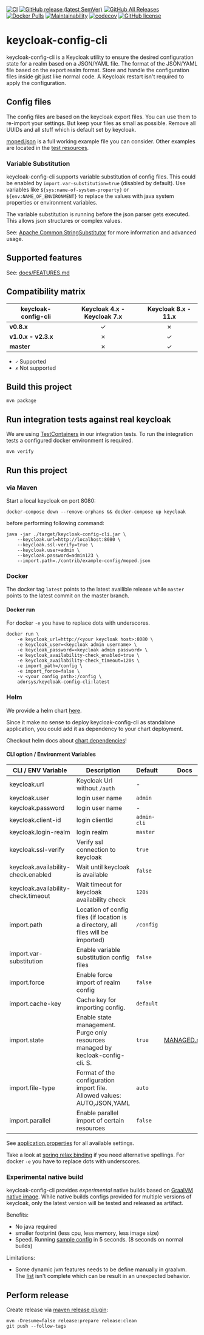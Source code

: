 [![CI](https://github.com/adorsys/keycloak-config-cli/workflows/CI/badge.svg)](https://github.com/adorsys/keycloak-config-cli/actions?query=workflow%3ACI)
[![GitHub release (latest SemVer)](https://img.shields.io/github/v/release/adorsys/keycloak-config-cli?logo=github&sort=semver)](https://github.com/adorsys/keycloak-config-cli/releases/latest)
[![GitHub All Releases](https://img.shields.io/github/downloads/adorsys/keycloak-config-cli/total?logo=github)](https://github.com/adorsys/keycloak-config-cli/releases)
[![Docker Pulls](https://img.shields.io/docker/pulls/adorsys/keycloak-config-cli?logo=docker)](https://hub.docker.com/r/adorsys/keycloak-config-cli)
[![Maintainability](https://api.codeclimate.com/v1/badges/bd89704bfacbe1fcd215/maintainability)](https://codeclimate.com/github/adorsys/keycloak-config-cli/maintainability) [![codecov](https://codecov.io/gh/adorsys/keycloak-config-cli/branch/master/graph/badge.svg)](https://codecov.io/gh/adorsys/keycloak-config-cli)
[![GitHub license](https://img.shields.io/github/license/adorsys/keycloak-config-cli)](https://github.com/adorsys/keycloak-config-cli/blob/master/LICENSE.txt)

# keycloak-config-cli

keycloak-config-cli is a Keycloak utility to ensure the desired configuration state for a realm based on a JSON/YAML file. The format of the JSON/YAML file based on the export realm format. Store and handle the configuration files inside git just like normal code. A Keycloak restart isn't required to apply the configuration.

## Config files

The config files are based on the keycloak export files. You can use them to re-import your settings.
But keep your files as small as possible. Remove all UUIDs and all stuff which is default set by keycloak.

[moped.json](./contrib/example-config/moped.json) is a full working example file you can consider.
Other examples are located in the [test resources](./src/test/resources/import-files).

### Variable Substitution

keycloak-config-cli supports variable substitution of config files. This could be enabled by `import.var-substitution=true` (disabled by default).
Use variables like `${sys:name-of-system-property}` or `${env:NAME_OF_ENVIRONMENT}` to replace the values with java system properties or environment variables.

The variable substitution is running before the json parser gets executed. This allows json structures or complex values.

See: [Apache Common StringSubstitutor](https://commons.apache.org/proper/commons-text/apidocs/org/apache/commons/text/StringSubstitutor.html) for more information and advanced usage.

## Supported features

See: [docs/FEATURES.md](./docs/FEATURES.md)

## Compatibility matrix

| keycloak-config-cli | **Keycloak 4.x - Keycloak 7.x** | **Keycloak 8.x - 11.x** |
| ------------------- | :-----------------------------: | :---------------------: |
| **v0.8.x**          |                ✓                |            ✗            |
| **v1.0.x - v2.3.x** |                ✗                |            ✓            |
| **master**          |                ✗                |            ✓            |

- `✓` Supported
- `✗` Not supported

## Build this project

```shell script
mvn package
```

## Run integration tests against real keycloak

We are using [TestContainers](https://www.testcontainers.org/) in our integration tests.
To run the integration tests a configured docker environment is required.

```shell script
mvn verify
```

## Run this project

### via Maven

Start a local keycloak on port 8080:

```shell script
docker-compose down --remove-orphans && docker-compose up keycloak
```

before performing following command:

```shell script
java -jar ./target/keycloak-config-cli.jar \
    --keycloak.url=http://localhost:8080 \
    --keycloak.ssl-verify=true \
    --keycloak.user=admin \
    --keycloak.password=admin123 \
    --import.path=./contrib/example-config/moped.json
```

### Docker

The docker tag `latest` points to the latest availible release while `master` points to the latest commit on the master branch.

#### Docker run

For docker `-e` you have to replace dots with underscores.

```shell script
docker run \
    -e keycloak_url=http://<your keycloak host>:8080 \
    -e keycloak_user=<keycloak admin username> \
    -e keycloak_password=<keycloak admin password> \
    -e keycloak_availability-check_enabled=true \
    -e keycloak_availability-check_timeout=120s \
    -e import_path=/config \
    -e import_force=false \
    -v <your config path>:/config \
    adorsys/keycloak-config-cli:latest
```

### Helm

We provide a helm chart [here](./contrib/charts/keycloak-config-cli).

Since it make no sense to deploy keycloak-config-cli as standalone application, you could
add it as dependency to your chart deployment.

Checkout helm docs about [chart dependencies](https://helm.sh/docs/topics/charts/#chart-dependencies)!

#### CLI option / Environment Variables

| CLI / ENV Variable                  | Description                                                                       | Default     | Docs |
| ----------------------------------- | --------------------------------------------------------------------------------- | ----------- |------|
| keycloak.url                        | Keycloak Url without `/auth`                                                      | -           |      |
| keycloak.user                       | login user name                                                                   | `admin`     |      |
| keycloak.password                   | login user name                                                                   | -           |      |
| keycloak.client-id                  | login clientId                                                                    | `admin-cli` |      |
| keycloak.login-realm                | login realm                                                                       | `master`    |      |
| keycloak.ssl-verify                 | Verify ssl connection to keycloak                                                 | `true`      |      |
| keycloak.availability-check.enabled | Wait until keycloak is available                                                  | `false`     |      |
| keycloak.availability-check.timeout | Wait timeout for keycloak availability check                                      | `120s`      |      |
| import.path                         | Location of config files (if location is a directory, all files will be imported) | `/config`   |      |
| import.var-substitution             | Enable variable substitution config files                                         | `false`     |      |
| import.force                        | Enable force import of realm config                                               | `false`     |      |
| import.cache-key                    | Cache key for importing config.                                                   | `default`   |      |
| import.state                        | Enable state management. Purge only resources managed by kecloak-config-cli. S.   | `true`      |[MANAGED.md](docs/MANAGED.md) |
| import.file-type                    | Format of the configuration import file. Allowed values: AUTO,JSON,YAML           | `auto`      |      |
| import.parallel                     | Enable parallel import of certain resources                                       | `false`     |      |

See [application.properties](src/main/resources/application.properties) for all available settings.

Take a look at [spring relax binding](https://github.com/spring-projects/spring-boot/wiki/Relaxed-Binding-2.0) if you need
alternative spellings. For docker `-e` you have to replace dots with underscores.

### Experimental native build

keycloak-config-cli provides _experimental_ native builds based on [GraalVM native image](https://www.graalvm.org/docs/reference-manual/native-image/). While native builds configs provided for multiple versions of keycloak, only the latest version will be tested and released as artifact.

Benefits:

- No java required
- smaller footprint (less cpu, less memory, less image size)
- Speed. Running [sample config](./contrib/example-config/moped.json) in 5 seconds. (8 seconds on normal builds)

Limitations:

- Some dynamic jvm features needs to be define manually in graalvm. The [list](src/main/resources/META-INF/native-image/10.0.2/reflect-config.json) isn't complete which can be result in an unexpected behavior.

## Perform release

Create release via [maven release plugin](https://maven.apache.org/maven-release/maven-release-plugin/examples/prepare-release.html):

```shell script
mvn -Dresume=false release:prepare release:clean
git push --follow-tags
```
